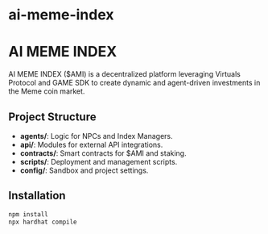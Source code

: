 # ai-meme-index
# AI MEME INDEX

AI MEME INDEX ($AMI) is a decentralized platform leveraging Virtuals Protocol and GAME SDK to create dynamic and agent-driven investments in the Meme coin market.

## Project Structure
- **agents/**: Logic for NPCs and Index Managers.
- **api/**: Modules for external API integrations.
- **contracts/**: Smart contracts for $AMI and staking.
- **scripts/**: Deployment and management scripts.
- **config/**: Sandbox and project settings.

## Installation
```bash
npm install
npx hardhat compile
